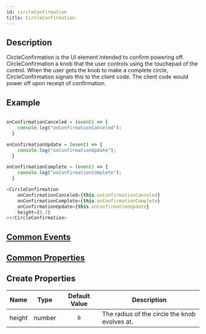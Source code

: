 ```yaml
---
id: circleConfirmation
title: CircleConfirmation
---
```


## Description
CircleConfirmation is the UI element intended to confirm powering off. CircleConfirmation a knob that the user controls using the touchepad of the control. When the user gets the knob to make a complete circle, CircleConfirmation signals this to the client code. The client code would power off upon receipt of confirmation.

## Example

```javascript

onConfirmationCanceled = (event) => {
    console.log("onConfirmationCanceled");
  }

onConfirmationUpdate = (event) => {
    console.log("onConfirmationUpdate");
  }

onConfirmationComplete = (event) => {
    console.log("onConfirmationComplete");
  }

<CircleConfirmation
    onConfirmationCanceled={this.onConfirmationCanceled}
    onConfirmationComplete={this.onConfirmationComplete}
    onConfirmationUpdate={this.onConfirmationUpdate}
    height={0.2}
></CircleConfirmation>

```

## [Common Events](../types/Events.md)

## [Common Properties](../types/Properties.md)

## Create Properties

| Name   | Type   | Default Value | Description                                   |
| ------ | ------ | :-----------: | --------------------------------------------- |
| height | number |      `0`      | The radius of the circle the knob evolves at. |
